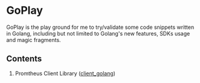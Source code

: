 # GoPlay

GoPlay is the play ground for me to try/validate some code snippets written in Golang, including but not limited to Golang's new features, SDKs usage and magic fragments.

## Contents

1. Promtheus Client Library ([client_golang](https://github.com/prometheus/client_golang))
